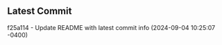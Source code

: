 
## Latest Commit
f25a114 - Update README with latest commit info (2024-09-04 10:25:07 -0400) <Yunxi-Zhou>
